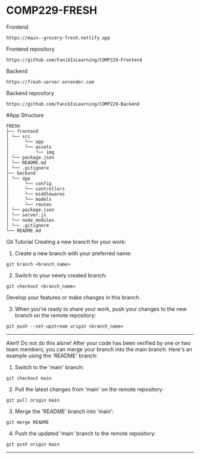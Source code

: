 # COMP229-FRESH

Frontend

```console
https://main--grocery-fresh.netlify.app
```

Frontend repository

```console
https://github.com/FanikIsLearning/COMP229-Frontend
```

Backend

```console
https://fresh-server.onrender.com
```

Backend repository

```console
https://github.com/FanikIsLearning/COMP229-Backend
```

#App Structure

```console
FRESH
├── frontend
│ └── src
│      └── app
│      └── assets
│          └── img
│ └── package.json
│ └── README.md
│ └── .gitignore
├── backend
│ └── app
│      └── config
│      └── controllers
│      └── middlewares
│      └── models
│      └── routes
│ └── package.json
│ └── server.js
│ └── node_modules
│ └── .gitignore
└── README.md

```

Git Tutorial
Creating a new branch for your work:

1. Create a new branch with your preferred name:

```console
git branch <branch_name>
```

2. Switch to your newly created branch:

```console
git checkout <branch_name>
```

Develop your features or make changes in this branch.

3. When you're ready to share your work, push your changes to the new branch on the remote repository:

```console
git push --set-upstream origin <branch_name>
```

---

Alert! Do not do this alone!
After your code has been verified by one or two team members, you can merge your branch into the main branch. Here's an example using the 'README' branch:

1. Switch to the 'main' branch:

```console
git checkout main
```

2. Pull the latest changes from 'main' on the remote repository:

```console
git pull origin main
```

3. Merge the 'README' branch into 'main':

```console
git merge README
```

4. Push the updated 'main' branch to the remote repository:

```console
git push origin main
```

---
